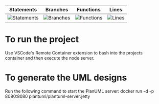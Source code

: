 | Statements                  | Branches                | Functions                 | Lines             |
| --------------------------- | ----------------------- | ------------------------- | ----------------- |
| ![Statements](https://img.shields.io/badge/statements-76.81%25-red.svg) | ![Branches](https://img.shields.io/badge/branches-75%25-red.svg) | ![Functions](https://img.shields.io/badge/functions-62.5%25-red.svg) | ![Lines](https://img.shields.io/badge/lines-76.81%25-red.svg) |


# To run the project
Use VSCode's Remote Container extension to bash into the projects container and then execute the node server.

# To generate the UML designs
Run the following command to start the PlanUML server: 
docker run -d -p 8080:8080 plantuml/plantuml-server:jetty
